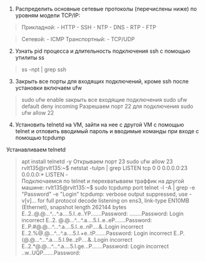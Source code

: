 1. Распределить основные сетевые протоколы (перечислены ниже) по уровням модели TCP/IP:

> Прикладной:
 	- HTTP
	- SSH
	- NTP
	- DNS
	- RTP
	- FTP
	
> Сетевой:
	- ICMP
> Транспортный:
	- TCP/UDP

2. Узнать pid процесса и длительность подключения ssh с помощью утилиты ss
> ss -npt | grep ssh

3. Закрыть все порты для входящих подключений, кроме ssh
после установки включаем ufw 
> sudo ufw enable
закрыть все входящие подключения 
> sudo ufw default deny incoming
Разрешаем порт 22 для подключения
> sudo ufw allow 22

4. Установить telnetd на VM, зайти на нее с другой VM с помощью telnet и отловить вводимый пароль и вводимые команды при входе c помощью tcpdump

Устанавливаем telnetd
>  apt install telnetd -y
Открываем порт 23
> sudo ufw allow 23
> rvlt135@rvlt135:~$ netstat -tulpn | grep LISTEN
> tcp        0      0 0.0.0.0:23              0.0.0.0:*               LISTEN      -  
Подключаемся по telnet и перехватываем траффик на другой машине:
> rvlt135@rvlt135:~$ sudo tcpdump port telnet -l -A | grep -e "Password" -e "Login"
> tcpdump: verbose output suppressed, use -v[v]... for full protocol decode
> listening on ens3, link-type EN10MB (Ethernet), snapshot length 262144 bytes
> E..2..@.@...^...^.a....5.I..e..YP.......Password: 
> ........Password: 
> Login incorrect
> E..2. @.@...^...^.a....5.I..e..eP.......Password: 
> E..P.#@.@...^...^.a....5.I..e..nP....&..Login incorrect
> E..2.%@.@...^...^.a....5.I.+e..tP.......Password: 
> Login incorrect
> E..P.(@.@...^...^.a....5.I.9e..zP....&..Login incorrect
> E..2.*@.@...^...^.a....5.I.ge...P.......Password: 
> Login incorrect
> ..w..UQP.......Password: 
